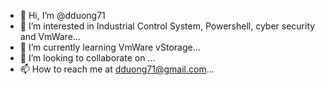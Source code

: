 - 👋 Hi, I’m @dduong71
- 👀 I’m interested in Industrial Control System, Powershell, cyber security and VmWare...
- 🌱 I’m currently learning VmWare vStorage...
- 💞️ I’m looking to collaborate on ...
- 📫 How to reach me at dduong71@gmail.com...

<!---
dduong71/dduong71 is a ✨ special ✨ repository because its `README.md` (this file) appears on your GitHub profile.
You can click the Preview link to take a look at your changes.
--->
